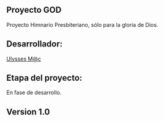 ## Proyecto GOD

Proyecto Himnario Presbiteriano, sólo para la gloria de Dios.

## Desarrollador:
<a href="https://www.linkedin.com/pub/gustavo-ulises-trejo-armenta/94/aa6/262">Ulysses M@c</a>

## Etapa del proyecto:

En fase de desarrollo.

## Version 1.0

